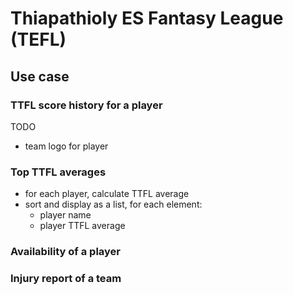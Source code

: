 # Thiapathioly ES Fantasy League (TEFL)

## Use case

### TTFL score history for a player
TODO
- team logo for player

### Top TTFL averages
- for each player, calculate TTFL average
- sort and display as a list, for each element:
    - player name
    - player TTFL average

### Availability of a player

### Injury report of a team